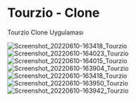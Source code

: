 # Tourzio - Clone
Tourzio Clone Uygulaması


![Screenshot_20220610-163418_Tourzio](https://user-images.githubusercontent.com/100576874/173078394-e50993a5-22c4-4f33-aa28-b32acc4208b2.jpg)
![Screenshot_20220610-164023_Tourzio](https://user-images.githubusercontent.com/100576874/173078416-dda98bce-1bee-43a9-8a69-433bd7df32e2.jpg)![Screenshot_20220610-164015_Tourzio](https://user-images.githubusercontent.com/100576874/173078444-9feef401-7fe4-4180-b81d-c485f54a62c1.jpg)![Screenshot_20220610-163904_Tourzio](https://user-images.githubusercontent.com/100576874/173078460-3160bfb4-bb0a-41bf-a446-1d9e5ae898e2.jpg)
![Screenshot_20220610-163418_Tourzio](https://user-images.githubusercontent.com/100576874/173078497-1cfc7b6a-03fc-4a29-88dd-4befde56ef37.jpg)
![Screenshot_20220610-163950_Tourzio](https://user-images.githubusercontent.com/100576874/173078529-c74c5fa4-0a5f-4dfc-b073-3ec1a269cd30.jpg)
![Screenshot_20220610-163942_Tourzio](https://user-images.githubusercontent.com/100576874/173078564-9af4385d-945f-4337-8b80-2035359bb0d4.jpg)
